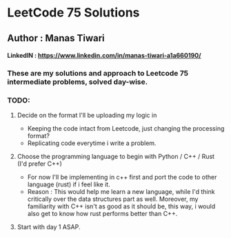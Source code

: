 # LeetCode 75 Solutions
## Author : Manas Tiwari  
#### LinkedIN : https://www.linkedin.com/in/manas-tiwari-a1a660190/

### These are my solutions and approach to Leetcode 75 intermediate problems, solved day-wise.


### TODO: 
1. Decide on the format I'll be uploading my logic in
	- Keeping the code intact from Leetcode, just changing the processing format? 
	- Replicating code everytime i write a problem.
2. Choose the programming language to begin with Python / C++ / Rust (I'd prefer C++)
	- For now I'll be implementing in c++ first and port the code to other language (rust) if i feel like it.
	- Reason : This would help me learn a new language, while I'd think critically over the data structures part as well. Moreover, my familiarity with C++ isn't as good as it should be, this way, i would also get to know how rust performs better than C++.

3. Start with day 1 ASAP.